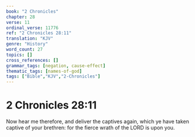 ```yaml
---
book: "2 Chronicles"
chapter: 28
verse: 11
ordinal_verse: 11776
ref: "2 Chronicles 28:11"
translation: "KJV"
genre: "History"
word_count: 27
topics: []
cross_references: []
grammar_tags: [negation, cause-effect]
thematic_tags: [names-of-god]
tags: ["Bible","KJV","2-Chronicles"]
---
```


# 2 Chronicles 28:11

Now hear me therefore, and deliver the captives again, which ye have taken captive of your brethren: for the fierce wrath of the LORD is upon you.
